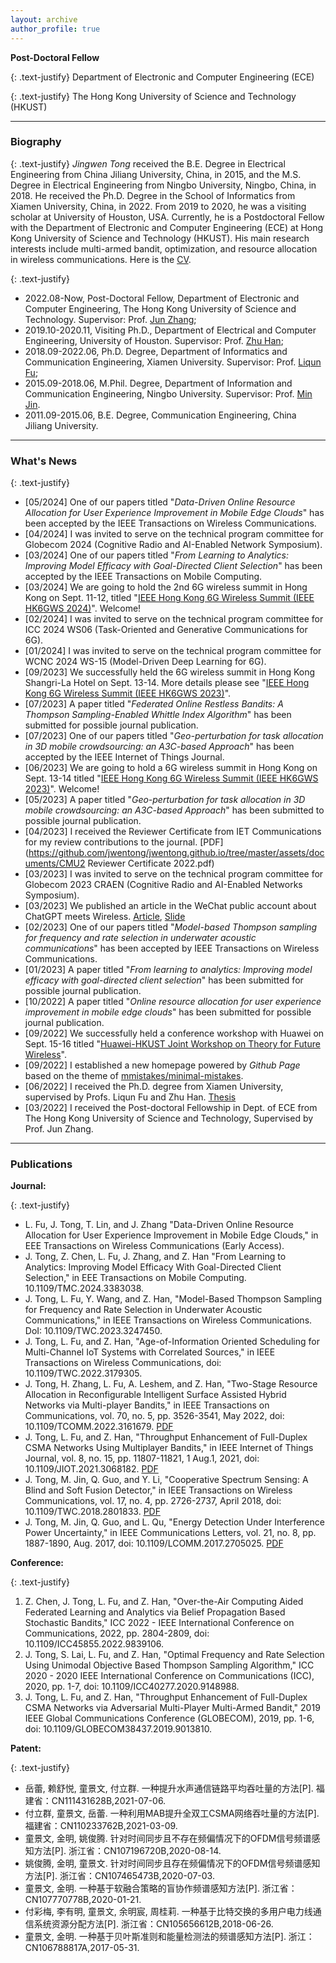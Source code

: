 ```yaml
---
layout: archive
author_profile: true
---
```


**Post-Doctoral Fellow**

{: .text-justify} 
Department of Electronic and Computer Engineering (ECE) 

{: .text-justify}
The Hong Kong University of Science and Technology (HKUST) 


---
### Biography

{: .text-justify}
*Jingwen Tong* received the B.E. Degree in Electrical Engineering from China Jiliang University, China, in 2015, and the M.S. Degree in Electrical Engineering from Ningbo University, Ningbo, China, in 2018. He received the Ph.D. Degree in the School of Informatics from Xiamen University, China, in 2022.  From 2019 to 2020, he was a visiting scholar at University of Houston, USA. Currently, he is a Postdoctoral Fellow with the Department of Electronic and Computer Engineering (ECE) at Hong Kong University of Science and Technology (HKUST). His main research interests include multi-armed bandit, optimization, and resource allocation in wireless communications. Here is the [CV](https://github.com/jwentong/jwentong.github.io/tree/master/assets/documents/Jingwen-Tong.pdf).

{: .text-justify}
* 2022.08-Now, Post-Doctoral Fellow, Department of Electronic and Computer Engineering, The Hong Kong University of Science and Technology. Supervisor: Prof. [Jun Zhang](https://eejzhang.people.ust.hk/); 
* 2019.10-2020.11, Visiting Ph.D., Department of Electrical and Computer Engineering, University of Houston. Supervisor: Prof. [Zhu Han](http://www2.egr.uh.edu/~zhan2/);
* 2018.09-2022.06, Ph.D. Degree, Department of Informatics and Communication Engineering, Xiamen University. Supervisor: Prof. [Liqun Fu](https://funlab2017.github.io/liqun.html);
* 2015.09-2018.06, M.Phil. Degree, Department of Information and Communication Engineering, Ningbo University. Supervisor: Prof. [Min Jin](https://scholar.google.com/citations?user=dpgtDH8AAAAJ&hl=en).
* 2011.09-2015.06, B.E. Degree, Communication Engineering, China Jiliang University.

---
### What's News

{: .text-justify}
- [05/2024] One of our papers titled "*Data-Driven Online Resource Allocation for User Experience Improvement in Mobile Edge Clouds*" has been accepted by the IEEE Transactions on Wireless Communications.
- [04/2024] I was invited to serve on the technical program committee for Globecom 2024 (Cognitive Radio and AI-Enabled Network Symposium).
- [03/2024] One of our papers titled "*From Learning to Analytics: Improving Model Efficacy with Goal-Directed Client Selection*" has been accepted by the IEEE Transactions on Mobile Computing.
- [03/2024] We are going to hold the 2nd 6G wireless summit in Hong Kong on Sept. 11-12, titled "[IEEE Hong Kong 6G Wireless Summit (IEEE HK6GWS 2024)](https://hk6gws2024.ieee-hk6gws.org/)". Welcome!
- [02/2024] I was invited to serve on the technical program committee for ICC 2024 WS06 (Task-Oriented and Generative Communications for 6G).
- [01/2024] I was invited to serve on the technical program committee for WCNC 2024 WS-15 (Model-Driven Deep Learning for 6G).
- [09/2023] We successfully held the 6G wireless summit in Hong Kong Shangri-La Hotel on Sept. 13-14. More details please see "[IEEE Hong Kong 6G Wireless Summit (IEEE HK6GWS 2023)](https://hk6gws2023.ieee-hk6gws.org/)".
- [07/2023] A paper titled "*Federated Online Restless Bandits: A Thompson Sampling-Enabled Whittle Index Algorithm*" has been submitted for possible journal publication.
- [07/2023] One of our papers titled "*Geo-perturbation for task allocation in 3D mobile crowdsourcing: an A3C-based Approach*" has been accepted by the IEEE Internet of Things Journal.
- [06/2023] We are going to hold a 6G wireless summit in Hong Kong on Sept. 13-14 titled "[IEEE Hong Kong 6G Wireless Summit (IEEE HK6GWS 2023)](https://hk6gws2023.ieee-hk6gws.org/)". Welcome! 
- [05/2023] A paper titled "*Geo-perturbation for task allocation in 3D mobile crowdsourcing: an A3C-based Approach*" has been submitted to possible journal publication.
- [04/2023] I received the Reviewer Certificate from IET Communications for my review contributions to the journal. [PDF](https://github.com/jwentong/jwentong.github.io/tree/master/assets/documents/CMU2 Reviewer Certificate 2022.pdf)
- [03/2023] I was invited to serve on the technical program committee for Globecom 2023 CRAEN (Cognitive Radio and AI-Enabled Networks Symposium).
- [03/2023] We published an article in the WeChat public account about ChatGPT meets Wireless. [Article](https://mp.weixin.qq.com/s/cA4UcqhLKBGJBLdsbt2GWA), [Slide](https://github.com/jwentong/jwentong.github.io/tree/master/assets/documents/ChatGPT_Wireless_FinalVerision.pdf)
- [02/2023] One of our papers titled "*Model-based Thompson sampling for frequency and rate selection in underwater acoustic communications*" has been accepted by IEEE Transactions on Wireless Communications.
- [01/2023] A paper titled "*From learning to analytics: Improving model efficacy with goal-directed client selection*" has been submitted for possible journal publication.
- [10/2022] A paper titled "*Online resource allocation for user experience improvement in mobile edge clouds*" has been submitted for possible journal publication.
- [09/2022] We successfully held a conference workshop with Huawei on Sept. 15-16  titled "[Huawei-HKUST Joint Workshop on Theory for Future Wireless](https://wireless-workshop-2022.hkust.edu.hk/)". 
- [09/2022] I established a new homepage powered by *Github Page* based on the theme of [mmistakes/minimal-mistakes](https://github.com/mmistakes/minimal-mistakes).
- [06/2022] I received the Ph.D. degree from Xiamen University, supervised by Profs. Liqun Fu and Zhu Han. [Thesis](https://github.com/jwentong/jwentong.github.io/tree/master/assets/documents/10384_081001_23320180155680_LW_童景文.pdf)
- [03/2022] I received the Post-doctoral Fellowship in Dept. of ECE from The Hong Kong University of Science and Technology, Supervised by Prof. Jun Zhang. 

---
### Publications

**Journal:**

{: .text-justify} 
*   L. Fu, J. Tong, T. Lin, and J. Zhang  "Data-Driven Online Resource Allocation for User Experience Improvement in Mobile Edge Clouds," in EEE Transactions on Wireless Communications (Early Access).
*   J. Tong, Z. Chen, L. Fu, J. Zhang, and Z. Han  "From Learning to Analytics: Improving Model Efficacy With Goal-Directed Client Selection," in EEE Transactions on Mobile Computing. 10.1109/TMC.2024.3383038.
*   J. Tong, L. Fu, Y. Wang, and Z. Han, "Model-Based Thompson Sampling for Frequency and Rate Selection in Underwater Acoustic Communications," in IEEE Transactions on Wireless Communications. DoI: 10.1109/TWC.2023.3247450.
*   J. Tong, L. Fu, and Z. Han, "Age-of-Information Oriented Scheduling for Multi-Channel IoT Systems with Correlated Sources," in IEEE Transactions on Wireless Communications, doi: 10.1109/TWC.2022.3179305.
*   J. Tong, H. Zhang, L. Fu, A. Leshem, and Z. Han, "Two-Stage Resource Allocation in Reconfigurable Intelligent Surface Assisted Hybrid Networks via Multi-player Bandits," in IEEE Transactions on Communications, vol. 70, no. 5, pp. 3526-3541, May 2022, doi: 10.1109/TCOMM.2022.3161679. [PDF](https://github.com/jwentong/jwentong.github.io/tree/master/assets/documents/MPMAB_RIS_TwoColumn.pdf)
*   J. Tong, L. Fu, and Z. Han, "Throughput Enhancement of Full-Duplex CSMA Networks Using Multiplayer Bandits," in IEEE Internet of Things Journal, vol. 8, no. 15, pp. 11807-11821, 1 Aug.1, 2021, doi: 10.1109/JIOT.2021.3068182. [PDF](https://github.com/jwentong/jwentong.github.io/tree/master/assets/documents/2021_Throughput_IoT01.pdf)
*   J. Tong, M. Jin, Q. Guo, and Y. Li, "Cooperative Spectrum Sensing: A Blind and Soft Fusion Detector," in IEEE Transactions on Wireless Communications, vol. 17, no. 4, pp. 2726-2737, April 2018, doi: 10.1109/TWC.2018.2801833. [PDF](https://github.com/jwentong/jwentong.github.io/tree/master/assets/documents/2018_Cooperative_TWC01.pdf)
*   J. Tong, M. Jin, Q. Guo, and L. Qu, "Energy Detection Under Interference Power Uncertainty," in IEEE Communications Letters, vol. 21, no. 8, pp. 1887-1890, Aug. 2017, doi: 10.1109/LCOMM.2017.2705025. [PDF](https://github.com/jwentong/jwentong.github.io/tree/master/assets/documents/2017_Energy_CL01.pdf)

**Conference:**

{: .text-justify} 
1.   Z. Chen, J. Tong, L. Fu, and Z. Han, "Over-the-Air Computing Aided Federated Learning and Analytics via Belief Propagation Based Stochastic Bandits," ICC 2022 - IEEE International Conference on Communications, 2022, pp. 2804-2809, doi: 10.1109/ICC45855.2022.9839106.
1.   J. Tong, S. Lai, L. Fu, and Z. Han, "Optimal Frequency and Rate Selection Using Unimodal Objective Based Thompson Sampling Algorithm," ICC 2020 - 2020 IEEE International Conference on Communications (ICC), 2020, pp. 1-7, doi: 10.1109/ICC40277.2020.9148988.
1.   J. Tong, L. Fu, and Z. Han, "Throughput Enhancement of Full-Duplex CSMA Networks via Adversarial Multi-Player Multi-Armed Bandit," 2019 IEEE Global Communications Conference (GLOBECOM), 2019, pp. 1-6, doi: 10.1109/GLOBECOM38437.2019.9013810.

**Patent:**

{: .text-justify} 
* 岳蕾, 赖舒悦, 童景文, 付立群. 一种提升水声通信链路平均吞吐量的方法[P]. 福建省：CN111431628B,2021-07-06.
* 付立群, 童景文, 岳蕾. 一种利用MAB提升全双工CSMA网络吞吐量的方法[P]. 福建省：CN110233762B,2021-03-09.
* 童景文, 金明, 姚俊腾. 针对时间同步且不存在频偏情况下的OFDM信号频谱感知方法[P]. 浙江省：CN107196720B,2020-08-14.
* 姚俊腾, 金明, 童景文. 针对时间同步且存在频偏情况下的OFDM信号频谱感知方法[P]. 浙江省：CN107465473B,2020-07-03.
* 童景文, 金明. 一种基于软融合策略的盲协作频谱感知方法[P]. 浙江省：CN107770778B,2020-01-21.
* 付彩梅, 李有明, 童景文, 余明宸, 周桂莉. 一种基于比特交换的多用户电力线通信系统资源分配方法[P]. 浙江省：CN105656612B,2018-06-26.
* 童景文, 金明. 一种基于贝叶斯准则和能量检测法的频谱感知方法[P]. 浙江：CN106788817A,2017-05-31.








